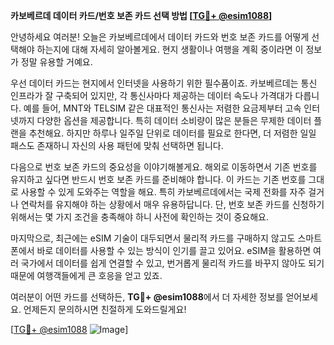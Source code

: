 **카보베르데 데이터 카드/번호 보존 카드 선택 방법 [[TG💪+ @esim1088](https://t.me/s/esim1088)]**

안녕하세요 여러분! 오늘은 카보베르데에서 데이터 카드와 번호 보존 카드를 어떻게 선택해야 하는지에 대해 자세히 알아볼게요. 현지 생활이나 여행을 계획 중이라면 이 정보가 정말 유용할 거예요.

우선 데이터 카드는 현지에서 인터넷을 사용하기 위한 필수품이죠. 카보베르데는 통신 인프라가 잘 구축되어 있지만, 각 통신사마다 제공하는 데이터 속도나 가격대가 다릅니다. 예를 들어, MNT와 TELSIM 같은 대표적인 통신사는 저렴한 요금제부터 고속 인터넷까지 다양한 옵션을 제공합니다. 특히 데이터 소비량이 많은 분들은 무제한 데이터 플랜을 추천해요. 하지만 하루나 일주일 단위로 데이터를 필요로 한다면, 더 저렴한 일일 패스도 존재하니 자신의 사용 패턴에 맞춰 선택하면 됩니다.

다음으로 번호 보존 카드의 중요성을 이야기해볼게요. 해외로 이동하면서 기존 번호를 유지하고 싶다면 반드시 번호 보존 카드를 준비해야 합니다. 이 카드는 기존 번호를 그대로 사용할 수 있게 도와주는 역할을 해요. 특히 카보베르데에서는 국제 전화를 자주 걸거나 연락처를 유지해야 하는 상황에서 매우 유용하답니다. 단, 번호 보존 카드를 신청하기 위해서는 몇 가지 조건을 충족해야 하니 사전에 확인하는 것이 중요해요.

마지막으로, 최근에는 eSIM 기술이 대두되면서 물리적 카드를 구매하지 않고도 스마트폰에서 바로 데이터를 사용할 수 있는 방식이 인기를 끌고 있어요. eSIM을 활용하면 여러 국가에서 데이터를 쉽게 연결할 수 있고, 번거롭게 물리적 카드를 바꾸지 않아도 되기 때문에 여행객들에게 큰 호응을 얻고 있죠.

여러분이 어떤 카드를 선택하든, **TG💪+ @esim1088**에서 더 자세한 정보를 얻어보세요. 언제든지 문의하시면 친절하게 도와드릴게요! 

[[TG💪+ @esim1088](https://t.me/s/esim1088) ![Image](https://i.postimg.cc/Y0z9fWf4/image.png)]